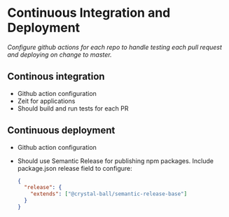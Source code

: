 # Continuous Integration and Deployment

_Configure github actions for each repo to handle testing each pull request and
deploying on change to master._

## Continous integration

- Github action configuration
- Zeit for applications
- Should build and run tests for each PR

## Continuous deployment

- Github action configuration
- Should use Semantic Release for publishing npm packages. Include package.json
  release field to configure:

  ```json
  {
    "release": {
      "extends": ["@crystal-ball/semantic-release-base"]
    }
  }
  ```
